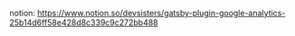 notion: <https://www.notion.so/devsisters/gatsby-plugin-google-analytics-25b14d6ff58e428d8c339c9c272bb488>

